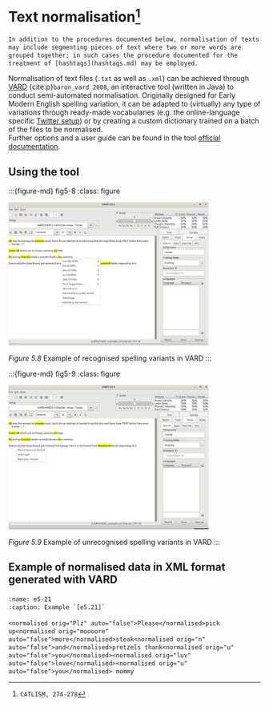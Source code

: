 # Text normalisation[^sn1]

```{hint}
In addition to the procedures documented below, normalisation of texts may include segmenting pieces of text where two or more words are grouped together; in such cases the procedure documented for the treatment of [hashtags](hashtags.md) may be employed.
```

Normalisation of text files (`.txt` as well as `.xml`) can be achieved through [VARD](https://ucrel.lancs.ac.uk/vard/about/) {cite:p}`baron_vard_2008`, an interactive tool (written in Java) to conduct semi-automated normalisation. Originally designed for Early Modern English spelling variation, it can be adapted to (virtually) any type of variations through ready-made vocabularies (e.g. the online-language specific [Twitter setup](https://ucrel.lancs.ac.uk/vard/download/)) or by creating a custom dictionary trained on a batch of the files to be normalised.  
Further options and a user guide can be found in the tool [official documentation](https://ucrel.lancs.ac.uk/vard/userguide/).

## Using the tool

:::{figure-md} fig5-8
:class: figure

<img src="figures/Figure5.8.jpg" alt="Figure 5.8 Example of recognised spelling variants in VARD" class="bg-primary mb-1" width="400px">

*Figure 5.8* Example of recognised spelling variants in VARD
:::

:::{figure-md} fig5-9
:class: figure

<img src="figures/Figure5.9.jpg" alt="Figure 5.9 Example of unrecognised spelling variants in VARD" class="bg-primary mb-1" width="400px">

*Figure 5.9* Example of unrecognised spelling variants in VARD
:::

## Example of normalised data in XML format generated with VARD

```{code-block} xml
:name: e5-21
:caption: Example `[e5.21]`

<normalised orig="Plz" auto="false">Please</normalised>pick up<normalised orig="moooore" auto="false">more</normalised>steak<normalised orig="n" auto="false">and</normalised>pretzels thank<normalised orig="u" auto="false">you</normalised><normalised orig="luv" auto="false">love</normalised><normalised orig="u" auto="false">you</normalised> mommy
```

[^sn1]: `CATLISM, 274-278`